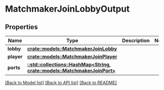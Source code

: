 # MatchmakerJoinLobbyOutput

## Properties

Name | Type | Description | Notes
------------ | ------------- | ------------- | -------------
**lobby** | [**crate::models::MatchmakerJoinLobby**](MatchmakerJoinLobby.md) |  | 
**player** | [**crate::models::MatchmakerJoinPlayer**](MatchmakerJoinPlayer.md) |  | 
**ports** | [**::std::collections::HashMap<String, crate::models::MatchmakerJoinPort>**](MatchmakerJoinPort.md) |  | 

[[Back to Model list]](../README.md#documentation-for-models) [[Back to API list]](../README.md#documentation-for-api-endpoints) [[Back to README]](../README.md)



